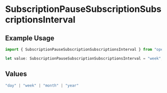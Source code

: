 # SubscriptionPauseSubscriptionSubscriptionsInterval

## Example Usage

```typescript
import { SubscriptionPauseSubscriptionSubscriptionsInterval } from "open-billing/models/operations";

let value: SubscriptionPauseSubscriptionSubscriptionsInterval = "week";
```

## Values

```typescript
"day" | "week" | "month" | "year"
```